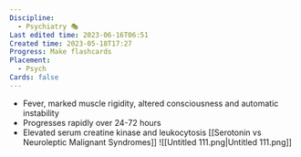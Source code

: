 ```yaml
---
Discipline:
  - Psychiatry 🎭
Last edited time: 2023-06-16T06:51
Created time: 2023-05-18T17:27
Progress: Make flashcards
Placement:
  - Psych
Cards: false
---
```

- Fever, marked muscle rigidity, altered consciousness and automatic instability
- Progresses rapidly over 24-72 hours
- Elevated serum creatine kinase and leukocytosis
[[Serotonin vs Neuroleptic Malignant Syndromes]]
![[Untitled 111.png|Untitled 111.png]]